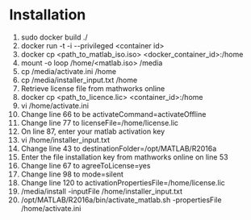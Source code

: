 # Installation

1. sudo docker build ./
2. docker run -t -i --privileged \<container id\>
3. docker cp \<path_to_matlab_iso.iso\> \<docker_container_id\>:/home
4. mount -o loop /home/\<matlab.iso\> /media
5. cp /media/activate.ini /home
6. cp /media/installer_input.txt /home
7. Retrieve license file from mathworks online
8. docker cp \<path_to_licence.lic\> \<container_id\>:/home
9. vi /home/activate.ini
 1. Change line 66 to be activateCommand=activateOffline
 2. Change line 77 to licenseFile=/home/license.lic
 3. On line 87, enter your matlab activation key
10. vi /home/installer_input.txt
 1. Change line 43 to destinationFolder=/opt/MATLAB/R2016a
 2. Enter the file installation key from mathworks online on line 53
 3. Change line 67 to agreeToLicense=yes
 4. Change line 98 to mode=silent
 5. Change line 120 to activationPropertiesFile=/home/license.lic
11. /media/install -inputFile /home/installer_input.txt
12. /opt/MATLAB/R2016a/bin/activate_matlab.sh -propertiesFile /home/activate.ini
